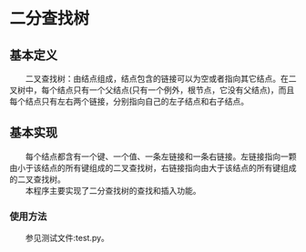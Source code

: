 # 二分查找树
## 基本定义
　　二叉查找树：由结点组成，结点包含的链接可以为空或者指向其它结点。在二叉树中，每个结点只有一个父结点(只有一个例外，根节点，它没有父结点)，而且每个结点只有左右两个链接，分别指向自己的左子结点和右子结点。
## 基本实现
　　每个结点都含有一个键、一个值、一条左链接和一条右链接。左链接指向一颗由小于该结点的所有键组成的二叉查找树，右链接指向由大于该结点的所有键组成的二叉查找树。</br>
　　本程序主要实现了二分查找树的查找和插入功能。
### 使用方法
　　参见测试文件:test.py。
